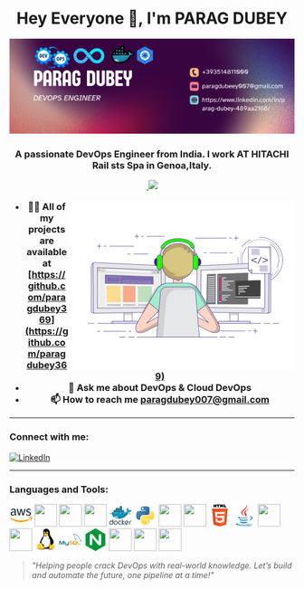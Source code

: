 <h1 align="center">Hey Everyone 👋, I'm PARAG DUBEY</h1>

<div align="center">
  <img src="PARAG DUBEY.png" alt=" Banner">
</div>

<h3 align="center">A passionate DevOps Engineer from India. I work AT HITACHI Rail sts Spa  in Genoa,Italy. 
<p align="center">
  <a href="https://github.com/paragdubey369">
    <img src="" />
  </a>
  
  <a href="https://www.linkedin.com/in/parag-dubey-489aa2168/">
    <img src="https://media.licdn.com/dms/image/v2/D4D03AQHjin56h9igdA/profile-displayphoto-shrink_400_400/B4DZb3g6ipG8Ao-/0/1747909324507?e=1761782400&v=beta&t=VrIf69UPB1g3V4NidiNAY3FYg9vg5IrkTbssqmw88xQ" />
  </a>
</p>

<img align="right" alt="Coding" width="400" src="https://raw.githubusercontent.com/devSouvik/devSouvik/master/gif3.gif">



- 👨‍💻 All of my projects are available at [https://github.com/paragdubey369](https://github.com/paragdubey369)  
- 💬 Ask me about **DevOps & Cloud DevOps**  
- 📫 How to reach me **paragdubey007@gmail.com**

---

<h3 align="left">Connect with me:</h3>
<p align="left">
  <a href="https://www.linkedin.com/in/parag-dubey-489aa2168/" target="blank"><img align="center" src="https://raw.githubusercontent.com/rahuldkjain/github-profile-readme-generator/master/src/images/icons/Social/linked-in-alt.svg" alt="LinkedIn" height="30" width="40" /></a>


---

<h3 align="left">Languages and Tools:</h3>
<p align="left">
  <img src="https://raw.githubusercontent.com/devicons/devicon/master/icons/amazonwebservices/amazonwebservices-original-wordmark.svg" width="40" height="40"/>
  <img src="https://www.vectorlogo.zone/logos/microsoft_azure/microsoft_azure-icon.svg" width="40" height="40"/>
  <img src="https://www.vectorlogo.zone/logos/gnu_bash/gnu_bash-icon.svg" width="40" height="40"/>
  <img src="https://www.vectorlogo.zone/logos/circleci/circleci-icon.svg" width="40" height="40"/>
  <img src="https://raw.githubusercontent.com/devicons/devicon/master/icons/docker/docker-original-wordmark.svg" width="40" height="40"/>
  <img src="https://raw.githubusercontent.com/devicons/devicon/master/icons/python/python-original.svg" width="40" height="40"/>
  <img src="https://www.vectorlogo.zone/logos/git-scm/git-scm-icon.svg" width="40" height="40"/>
  <img src="https://www.vectorlogo.zone/logos/grafana/grafana-icon.svg" width="40" height="40"/>
  <img src="https://raw.githubusercontent.com/devicons/devicon/master/icons/html5/html5-original-wordmark.svg" width="40" height="40"/>
  <img src="https://raw.githubusercontent.com/devicons/devicon/master/icons/java/java-original.svg" width="40" height="40"/>
  <img src="https://www.vectorlogo.zone/logos/jenkins/jenkins-icon.svg" width="40" height="40"/>
  <img src="https://www.vectorlogo.zone/logos/kubernetes/kubernetes-icon.svg" width="40" height="40"/>
  <img src="https://raw.githubusercontent.com/devicons/devicon/master/icons/linux/linux-original.svg" width="40" height="40"/>
  <img src="https://raw.githubusercontent.com/devicons/devicon/master/icons/mysql/mysql-original-wordmark.svg" width="40" height="40"/>
  <img src="https://raw.githubusercontent.com/devicons/devicon/master/icons/nginx/nginx-original.svg" width="40" height="40"/>
  <img src="https://www.vectorlogo.zone/logos/getpostman/getpostman-icon.svg" width="40" height="40"/>
  <img src="https://raw.githubusercontent.com/detain/svg-logos/780f25886640cef088af994181646db2f6b1a3f8/svg/selenium-logo.svg" width="40" height="40"/>
  <img src="https://www.vectorlogo.zone/logos/springio/springio-icon.svg" width="40" height="40"/>
</p>






> *"Helping people crack DevOps with real-world knowledge. Let’s build and automate the future, one pipeline at a time!"*
